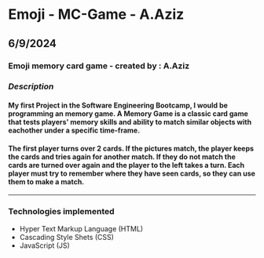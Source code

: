 # Emoji - MC-Game - A.Aziz
## 6/9/2024
### Emoji memory card game - created by : A.Aziz


### ***Description***
#### My first Project in the Software Engineering Bootcamp, I would be programming an memory game. A Memory Game is a classic card game that tests players' memory skills and ability to match similar objects with eachother under a specific time-frame.

#### The first player turns over 2 cards. If the pictures match, the player keeps the cards and tries again for another match. If they do not match the cards are turned over again and the player to the left takes a turn. Each player must try to remember where they have seen cards, so they can use them to make a match.

---

### Technologies implemented

- Hyper Text Markup Language (HTML)
- Cascading Style Shets (CSS)
- JavaScript (JS)